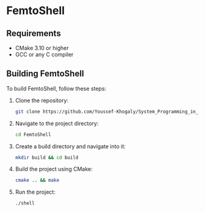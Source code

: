 # FemtoShell

## Requirements
- CMake 3.10 or higher
- GCC or any C compiler
## Building FemtoShell

To build FemtoShell, follow these steps:

1. Clone the repository:
    ```bash
    git clone https://github.com/Youssef-Khogaly/System_Programming_in_Linux/edit/main/FemtoShell
    ```

2. Navigate to the project directory:
    ```bash
    cd FemtoShell
    ```

3. Create a build directory and navigate into it:
    ```bash
    mkdir build && cd build
    ```

4. Build the project using CMake:
    ```bash
    cmake .. && make
    ```

5. Run the project:
    ```bash
    ./shell
    ```
